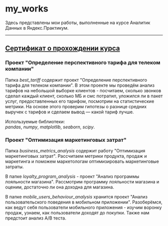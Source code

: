 # my_works  
 
Здесь представлены мои работы, выполненные на курсе Аналитик Данных в Яндекс.Практикум.  

---------------------------------------------------------------------------------------    

##  [Сертификат о прохождении курса ](https://yadi.sk/i/KYJrSOt25zMlLA "Сертификат")  


### Проект "Определение перспективного тарифа для телеком компании"  
  

Папка *best_tariff* содержит проект "Определение перспективного тарифа для телеком компании". В этом проекте мы проведём анализ тарифов на небольшой выборке клиентов - посчитаем, сколько звонков сделал каждый клиент, сколько МБ и смс потратил, уложился ли в пакет услуг, предоставленных его тарифом, посмотрим на статистические метрики. На основе этого проверим гипотезы о разнице средних выручек с тарифов и сделаем вывод — какой тариф лучше.  
  
Используемые библиотеки:  
*pandas*, *numpy*, *matplotlib*, *seaborn*, *scipy*.
  
### Проект "Оптимизация маркетинговых затрат"  
  
Папка *business_metrics_analysis* содержит работу "Оптимизация маркетинговых затрат". Рассчитаем метрики продукта, продаж и маркетинга и поможем маркетологам оптимизировать маркетинговые затраты.  
  
В папке *loyalty_program_analysis* - проект "Анализ программы лояльности магазина". Рассмотрим программу лояльности магазина и оценим, достаточно ли она доходна для магазина.  
  
В папке *mobile_users_behaviour_analysis* хранится проект "Анализ пользовательского поведения в мобильном приложении". Разоберёмся, как ведут себя пользователи мобильного приложения - изучим воронку продаж, узнаем, как пользователи доходят до покупки. Также нам предстоит анализ А/В теста.
